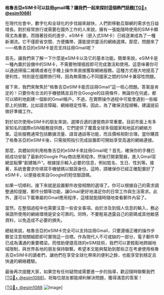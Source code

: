 **格魯吉亞eSIM卡可以註冊gmail嗎？讓我們一起來探討這個熱門話題[[TG💪+ @esim1088](https://t.me/s/esim1088)]**

在現代社會中，數字化和全球化的步伐越來越快，人們對移動互聯網的需求也日益增長。對於經常旅行或需要在國外工作的人來說，擁有一張能隨時使用的SIM卡顯得尤為重要。而隨著技術的進步，eSIM卡（嵌入式SIM卡）已經逐漸成為了一種新潮流。它不僅節省空間、方便攜帶，還能提供靈活的網絡選擇。那麼，問題來了——格魯吉亞的eSIM卡是否支持註冊Gmail呢？

首先，讓我們來了解一下什麼是eSIM卡以及它的基本功能。簡單來說，eSIM卡是一種內置於設備中的SIM卡，不需要物理插拔即可完成激活和使用。這意味著你可以通過掃描二維碼或者在手機上操作來直接獲取網絡服務。這種方式極大地提高了便利性，特別是在國際旅行時，因為無需擔心不同國家之間的SIM卡兼容性問題。

接下來，我們來聚焦於“格魯吉亞eSIM卡能否註冊Gmail”這一核心問題。答案是肯定的！只要你有合法的手機號碼並且符合Google的註冊條件，無論你在何處，都可以順利地創建一個新的Gmail帳戶。不過，在實際操作過程中可能會遇到一些細節上的挑戰，比如語言障礙、網絡穩定性等。因此，為了確保流程順暢，建議提前做好準備工作。

對於初次使用eSIM卡的朋友來說，選擇合適的運營商非常重要。目前市面上有多家知名的國際eSIM服務提供商，它們提供了覆蓋全球多個國家和地區的網絡方案。這些服務通常包括數據流量、語音通話等功能，而且價格相對合理。當你購買了格魯吉亞的eSIM卡後，只需按照指引完成設置即可開始享受高速的網絡連接。

那麼，具體如何利用格魯吉亞的eSIM卡來註冊Gmail呢？首先，確保你的手機已經成功安裝了最新的Google Play商店應用程序。然後打開瀏覽器，進入Gmail官網並點擊“創建賬戶”。根據提示輸入必要的信息，例如姓名、生日、性別等。接著，系統會要求你填寫手機號碼以驗證身份。這時，請確保你已經正確配置好了eSIM卡，以便接收來自Google的短信驗證碼。

如果一切順利，接下來就是設置郵件收發相關的選項了。你可以根據自己的需求調整通知提醒、郵件分類等功能，讓Gmail更好地滿足你的日常工作與生活需求。此外，還可以下載專屬的Gmail應用程序，這樣就能隨時隨地查看郵件內容了。

當然，在整個過程中也需要注意一些安全事項。由於涉及到個人信息的輸入，務必保證所使用的網絡環境是安全可靠的。同時，不要輕易透露自己的密碼或其他敏感資料，以免造成不必要的損失。

總結來說，格魯吉亞的eSIM卡完全可以支持註冊Gmail，只要遵循正確的操作步驟並注意相關細節即可實現這一目標。作為現代人不可或缺的一部分，電子郵件早已成為溝通的重要橋梁。而借助便捷高效的eSIM技術，我們可以更輕鬆地跨越地域限制，與世界各地的朋友保持聯繫。希望本文能夠幫助到那些正在考慮使用格魯吉亞eSIM卡的讀者們，讓他們在享受全球化帶來的便利之餘，也能享受到穩定且快速的網絡體驗。

最後再次提醒大家，如果您有任何疑問或需要進一步的指導，歡迎隨時聯繫我們[[TG💪+ @esim1088](https://t.me/s/esim1088)]。祝每位朋友都能順利解決問題，獲得滿意的答案！

[[TG💪+ @esim1088](https://t.me/s/esim1088) ![Image](https://i.postimg.cc/4NQfJmqS/Snipaste-2025-05-13-00-14-12.png)]